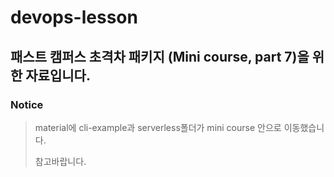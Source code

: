 # devops-lesson

## 패스트 캠퍼스 초격차 패키지 (Mini course, part 7)을 위한 자료입니다.

### Notice
> material에 cli-example과 serverless폴더가 mini course 안으로 이동했습니다. 
> 
> 참고바랍니다.
